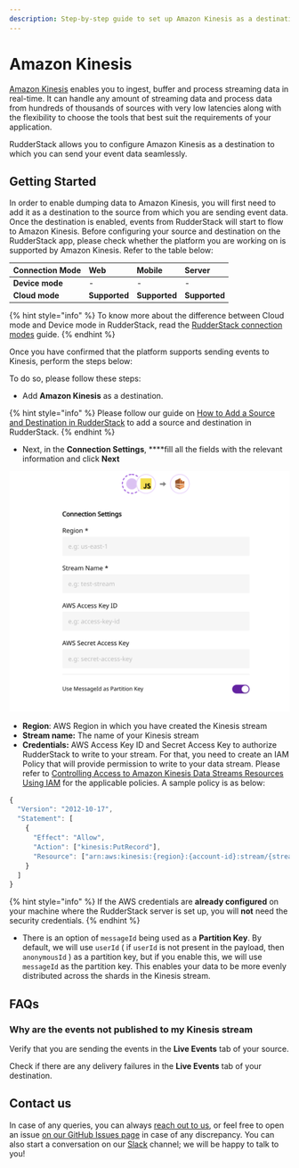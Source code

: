 ```yaml
---
description: Step-by-step guide to set up Amazon Kinesis as a destination in RudderStack.
---
```


# Amazon Kinesis

[Amazon Kinesis](https://aws.amazon.com/kinesis/) enables you to ingest, buffer and process streaming data in real-time. It can handle any amount of streaming data and process data from hundreds of thousands of sources with very low latencies along with the flexibility to choose the tools that best suit the requirements of your application.

RudderStack allows you to configure Amazon Kinesis as a destination to which you can send your event data seamlessly.

## **Getting Started**

In order to enable dumping data to Amazon Kinesis, you will first need to add it as a destination to the source from which you are sending event data. Once the destination is enabled, events from RudderStack will start to flow to Amazon Kinesis. Before configuring your source and destination on the RudderStack app, please check whether the platform you are working on is supported by Amazon Kinesis. Refer to the table below:

| **Connection Mode** | **Web** | **Mobile** | **Server** |
| :--- | :--- | :--- | :--- |
| **Device mode** | - | - | - |
| **Cloud mode** | **Supported** | **Supported** | **Supported** |

{% hint style="info" %}
 To know more about the difference between Cloud mode and Device mode in RudderStack, read the [RudderStack connection modes](https://docs.rudderstack.com/get-started/rudderstack-connection-modes) guide.
{% endhint %}

Once you have confirmed that the platform supports sending events to Kinesis, perform the steps below:

To do so, please follow these steps:

* Add **Amazon Kinesis** as a destination.

{% hint style="info" %}
Please follow our guide on [How to Add a Source and Destination in RudderStack](https://docs.rudderstack.com/how-to-guides/adding-source-and-destination-rudderstack) to add a source and destination in RudderStack.
{% endhint %}

* Next, in the **Connection Settings**, ****fill all the fields with the relevant information and click **Next**

![Add Kinesis as destination](../.gitbook/assets/image%20%287%29.png)

* **Region**: AWS Region in which you have created the Kinesis stream
* **Stream name:** The name of your Kinesis stream
* **Credentials:** AWS Access Key ID and Secret Access Key to authorize RudderStack to write to your stream. For that, you need to create an IAM Policy that will provide permission to write to your data stream. Please refer to [Controlling Access to Amazon Kinesis Data Streams Resources Using IAM](https://docs.aws.amazon.com/streams/latest/dev/controlling-access.html) for the applicable policies. A sample policy is as below: 

```javascript
{
  "Version": "2012-10-17",
  "Statement": [
    {
      "Effect": "Allow",
      "Action": ["kinesis:PutRecord"],
      "Resource": ["arn:aws:kinesis:{region}:{account-id}:stream/{stream-name}"]
    }
  ]
}
```

{% hint style="info" %}
If the AWS credentials are **already configured** on your machine where the RudderStack server is set up, you will **not** need the security credentials.
{% endhint %}

* There is an option of `messageId` being used as a **Partition Key**. By default, we will use `userId` \( if `userId` is not present in the payload, then `anonymousId` \) as a partition key, but if you enable this, we will use `messageId` as the partition key. This enables your data to be more evenly distributed across the shards in the Kinesis stream.

## FAQs

### Why are the events not published to my Kinesis stream

Verify that you are sending the events in the **Live Events** tab of your source.

Check if there are any delivery failures in the **Live Events** tab of your destination.

## Contact us

In case of any queries, you can always [reach out to us](mailto:%20contact@rudderstack.com), or feel free to open an issue [on our GitHub Issues page](https://github.com/rudderlabs/rudder-sdk-android/issues) in case of any discrepancy. You can also start a conversation on our [Slack](https://resources.rudderstack.com/join-rudderstack-slack) channel; we will be happy to talk to you!

